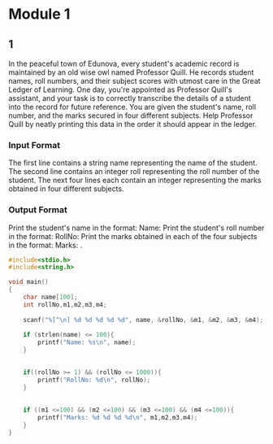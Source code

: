 # Module 1

## 1
In the peaceful town of Edunova, every student's academic record is maintained by an old wise owl named Professor Quill. He records student names, roll numbers, and their subject scores with utmost care in the Great Ledger of Learning. One day, you're appointed as Professor Quill's assistant, and your task is to correctly transcribe the details of a student into the record for future reference. You are given the student's name, roll number, and the marks secured in four different subjects. Help Professor Quill by neatly printing this data in the order it should appear in the ledger.
### Input Format
The first line contains a string name representing the name of the student.
The second line contains an integer roll representing the roll number of the student.
The next four lines each contain an integer representing the marks obtained in four different subjects.
### Output Format
Print the student's name in the format: Name: <name>
Print the student's roll number in the format: RollNo: <roll>
Print the marks obtained in each of the four subjects in the format: Marks: <marks>.

```C
#include<stdio.h>
#include<string.h>

void main()
{
    char name[100];
    int rollNo,m1,m2,m3,m4;
    
    scanf("%[^\n] %d %d %d %d %d", name, &rollNo, &m1, &m2, &m3, &m4);
        
    if (strlen(name) <= 100){    
        printf("Name: %s\n", name);
    }
    

    if((rollNo >= 1) && (rollNo <= 1000)){
        printf("RollNo: %d\n", rollNo);
    }
    
    
    if ((m1 <=100) && (m2 <=100) && (m3 <=100) && (m4 <=100)){
        printf("Marks: %d %d %d %d\n", m1,m2,m3,m4);
    }
}

```




